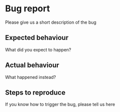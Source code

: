 <!--- 
   Thanks for submitting an issue!

   Please note that this is for issues with the software
   Including new features and bug reports

   It is not for problems with games on webdiplomacy.net
   If you're having a non-software problem, please email webdipmod@gmail.com

   If you are reporting a bug, please use the template below.
   If you're not reporting a bug, feel free to remove the template.
--->

# Bug report

Please give us a short description of the bug

## Expected behaviour

What did you expect to happen?

## Actual behaviour

What happened instead?

## Steps to reproduce

If you know how to trigger the bug, please tell us here
